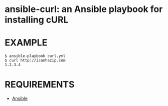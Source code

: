# ansible-curl: an Ansible playbook for installing cURL

# EXAMPLE

```console
$ ansible-playbook curl.yml
$ curl http://icanhazip.com
1.2.3.4
```

# REQUIREMENTS

* [Ansible](https://www.ansible.com/)

